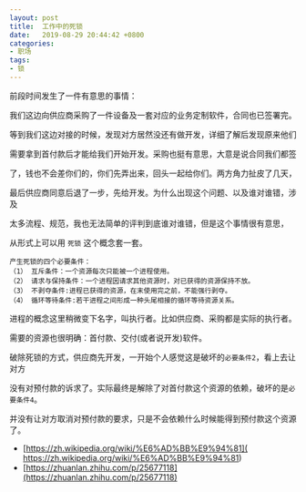 ```yaml
---
layout: post
title:  工作中的死锁
date:   2019-08-29 20:44:42 +0800  
categories:
- 职场
tags:
- 锁
---
```


前段时间发生了一件有意思的事情：

我们这边向供应商采购了一件设备及一套对应的业务定制软件，合同也已签署完。

等到我们这边对接的时候，发现对方居然没还有做开发，详细了解后发现原来他们

需要拿到首付款后才能给我们开始开发。采购也挺有意思，大意是说合同我们都签

了，钱也不会差你们的，你们先弄出来，回头一起给你们。两方角力扯皮了几天，

最后供应商同意后退了一步，先给开发。为什么出现这个问题、以及谁对谁错，涉及

太多流程、规范，我也无法简单的评判到底谁对谁错，但是这个事情很有意思，

从形式上可以用 `死锁` 这个概念套一套。

```
产生死锁的四个必要条件：
（1） 互斥条件：一个资源每次只能被一个进程使用。
（2） 请求与保持条件：一个进程因请求其他资源时，对已获得的资源保持不放。
（3） 不剥夺条件:进程已获得的资源，在末使用完之前，不能强行剥夺。
（4） 循环等待条件:若干进程之间形成一种头尾相接的循环等待资源关系。
```


进程的概念这里稍微变下名字，叫执行者。比如供应商、采购都是实际的执行者。


需要的资源也很明确：首付款、交付(或者说开发)软件。 


破除死锁的方式，供应商先开发，一开始个人感觉这是破坏的`必要条件2`，看上去让对方

没有对预付款的诉求了。实际最终是解除了对首付款这个资源的依赖，破坏的是`必要条件4`。

并没有让对方取消对预付款的要求，只是不会依赖什么时候能得到预付款这个资源了。



- [https://zh.wikipedia.org/wiki/%E6%AD%BB%E9%94%81]( https://zh.wikipedia.org/wiki/%E6%AD%BB%E9%94%81)
- [https://zhuanlan.zhihu.com/p/25677118](https://zhuanlan.zhihu.com/p/25677118)
